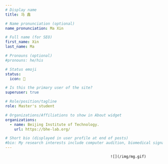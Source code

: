 ```yaml
---
# Display name
title: 马 鑫

# Name pronunciation (optional)
name_pronunciation: Ma Xin

# Full name (for SEO)
first_name: Xin
last_name: Ma

# Pronouns (optional)
#pronouns: he/his

# Status emoji
status:
  icon: 📙

# Is this the primary user of the site?
superuser: true

# Role/position/tagline
role: Master's student

# Organizations/Affiliations to show in About widget
organizations:
  - name: Beijing Institute of Technology. 
    url: https://bhe-lab.org/

# Short bio (displayed in user profile at end of posts)
#bio: My research interests include computer audition, biomedical signal processing, deep learning, and more.
---
```

                                                   ![](/img/mg.gif)
